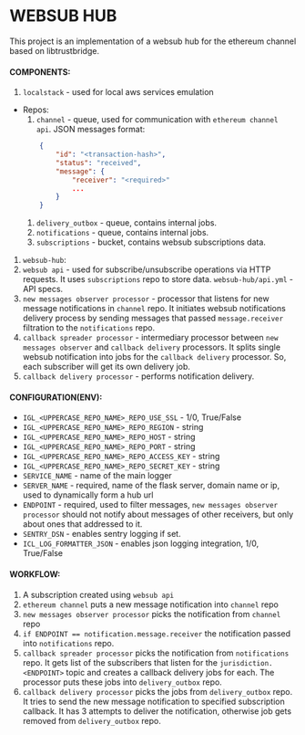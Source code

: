 # WEBSUB HUB

This project is an implementation of a websub hub for the ethereum channel based on libtrustbridge.

#### COMPONENTS:
1. ```localstack``` - used for local aws services emulation
  * Repos:
    1. ```channel``` - queue, used for communication with ```ethereum channel api```.
    JSON messages format:
    ```json
        {
            "id": "<transaction-hash>",
            "status": "received",
            "message": {
                "receiver": "<required>"
                ...
            }
        }
    ```
    1. ```delivery_outbox``` - queue, contains internal jobs.
    1. ```notifications``` -  queue, contains internal jobs.
    1. ```subscriptions``` - bucket, contains websub subscriptions data.
1. ```websub-hub```:
  1. ```websub api``` - used for subscribe/unsubscribe operations via HTTP requests. It uses ```subscriptions``` repo to store data. ```websub-hub/api.yml``` - API specs. 
  1. ```new messages observer processor``` - processor that listens for new message notifications in ```channel``` repo. It initiates websub notifications delivery process by sending messages that passed ```message.receiver``` filtration to the ```notifications``` repo.
  1. ```callback spreader processor``` - intermediary processor between ```new messages observer``` and ```callback delivery``` processors. It splits single websub notification into jobs for the ```callback delivery``` processor. So, each subscriber will get its own delivery job.
  1. ```callback delivery processor``` - performs notification delivery.

#### CONFIGURATION(ENV):
* ```IGL_<UPPERCASE_REPO_NAME>_REPO_USE_SSL``` - 1/0, True/False
* ```IGL_<UPPERCASE_REPO_NAME>_REPO_REGION``` - string
* ```IGL_<UPPERCASE_REPO_NAME>_REPO_HOST``` - string
* ```IGL_<UPPERCASE_REPO_NAME>_REPO_PORT``` - string
* ```IGL_<UPPERCASE_REPO_NAME>_REPO_ACCESS_KEY``` - string
* ```IGL_<UPPERCASE_REPO_NAME>_REPO_SECRET_KEY``` - string
* ```SERVICE_NAME``` - name of the main logger
* ```SERVER_NAME``` - required, name of the flask server, domain name or ip, used to dynamically form a hub url
* ```ENDPOINT``` - required, used to filter messages, ```new messages observer processor``` should not notify about messages of other receivers, but only about ones that addressed to it.
* ```SENTRY_DSN``` - enables sentry logging if set.
* ```ICL_LOG_FORMATTER_JSON``` - enables json logging integration, 1/0, True/False

#### WORKFLOW:
1. A subscription created using ```websub api```
1. ```ethereum channel``` puts a new message notification into ```channel``` repo
1. ```new messages observer processor``` picks the notification from ```channel``` repo
1. ```if ENDPOINT == notification.message.receiver``` the notification passed into ```notifications``` repo.
1. ```callback spreader processor``` picks the notification from ```notifications``` repo. It gets list of the subscribers that listen for the ```jurisdiction.<ENDPOINT>``` topic and creates a callback delivery jobs for each. The processor puts these jobs into ```delivery_outbox``` repo.
1. ```callback delivery processor``` picks the jobs from ```delivery_outbox``` repo. It tries to send the new message notification to specified subscription callback. It has 3 attempts to deliver the notification, otherwise job gets removed from ```delivery_outbox``` repo.
